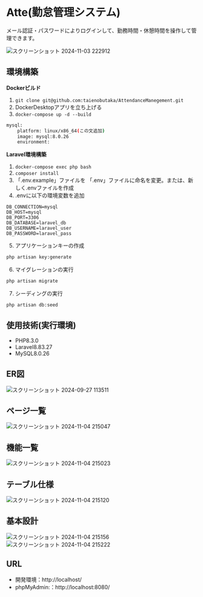 # Atte(勤怠管理システム)

メール認証・パスワードによりログインして、勤務時間・休憩時間を操作して管理できます。

![スクリーンショット 2024-11-03 222912](https://github.com/user-attachments/assets/ca0aeab2-88d5-4ab8-9fc8-34537c9a5624)

## 環境構築

**Dockerビルド**
1. `git clone git@github.com:taienobutaka/AttendanceManegement.git`
2. DockerDesktopアプリを立ち上げる
3. `docker-compose up -d --build`

``` bash
mysql:
    platform: linux/x86_64(この文追加)
    image: mysql:8.0.26
    environment:
```
**Laravel環境構築**
1. `docker-compose exec php bash`
2. `composer install`
3. 「.env.example」ファイルを 「.env」ファイルに命名を変更。または、新しく.envファイルを作成
4. .envに以下の環境変数を追加
``` text
DB_CONNECTION=mysql
DB_HOST=mysql
DB_PORT=3306
DB_DATABASE=laravel_db
DB_USERNAME=laravel_user
DB_PASSWORD=laravel_pass
```
5. アプリケーションキーの作成
``` bash
php artisan key:generate
```

6. マイグレーションの実行
``` bash
php artisan migrate
```

7. シーディングの実行
``` bash
php artisan db:seed
```

## 使用技術(実行環境)
- PHP8.3.0
- Laravel8.83.27
- MySQL8.0.26

## ER図
![スクリーンショット 2024-09-27 113511](https://github.com/user-attachments/assets/9fdbbb6a-0d28-40f2-9a6f-e25c4e64073c)

## ページ一覧
![スクリーンショット 2024-11-04 215047](https://github.com/user-attachments/assets/1835844d-5eda-4728-aefb-2afdfea23fbf)

## 機能一覧
![スクリーンショット 2024-11-04 215023](https://github.com/user-attachments/assets/c5e37944-3d5a-4978-8b15-cca73ed82fae)

## テーブル仕様
![スクリーンショット 2024-11-04 215120](https://github.com/user-attachments/assets/aca458f9-1b0e-4e88-9a4b-ef8e0b74ef80)

## 基本設計
![スクリーンショット 2024-11-04 215156](https://github.com/user-attachments/assets/e3afcd96-3aa2-4b37-9559-6ac02f5a64fa)
![スクリーンショット 2024-11-04 215222](https://github.com/user-attachments/assets/668caaab-1341-4766-a701-d2178cb74860)

## URL
- 開発環境：http://localhost/
- phpMyAdmin:：http://localhost:8080/
